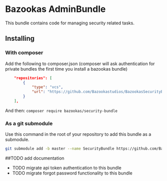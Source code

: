 # Bazookas AdminBundle

This bundle contains code for managing security related tasks.

## Installing
### With composer
Add the following to composer.json (composer will ask authentication for private bundles the first time you install a bazookas bundle)
```json
    "repositories": [
        {
            "type": "vcs",
            "url": "https://github.com/Bazookastudios/BazookasSecurityBundle.git"
        }
    ],
```

And then: `composer require bazookas/security-bundle`

### As a git submodule
Use this command in the root of your repository to add this bundle as a submodule.

```bash
git submodule add -b master --name SecurityBundle https://github.com/Bazookastudios/BazookasSecurityBundle.git ./src/Bazookas/SecurityBundle
```

##TODO add documentation

- TODO migrate api token authentication to this bundle
- TODO migrate forgot password functionality to this bundle
